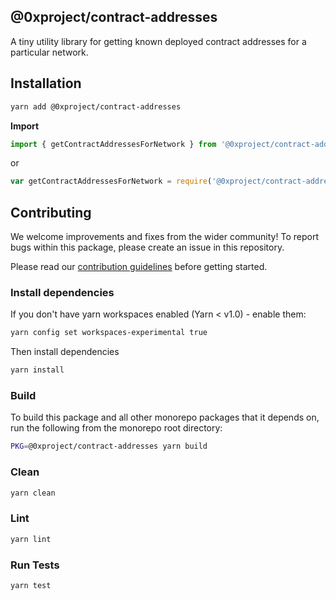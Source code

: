 ## @0xproject/contract-addresses

A tiny utility library for getting known deployed contract addresses for a
particular network.

## Installation

```bash
yarn add @0xproject/contract-addresses
```

**Import**

```typescript
import { getContractAddressesForNetwork } from '@0xproject/contract-addresses';
```

or

```javascript
var getContractAddressesForNetwork = require('@0xproject/contract-addresses').getContractAddressesForNetwork;
```

## Contributing

We welcome improvements and fixes from the wider community! To report bugs within this package, please create an issue in this repository.

Please read our [contribution guidelines](../../CONTRIBUTING.md) before getting started.

### Install dependencies

If you don't have yarn workspaces enabled (Yarn < v1.0) - enable them:

```bash
yarn config set workspaces-experimental true
```

Then install dependencies

```bash
yarn install
```

### Build

To build this package and all other monorepo packages that it depends on, run the following from the monorepo root directory:

```bash
PKG=@0xproject/contract-addresses yarn build
```

### Clean

```bash
yarn clean
```

### Lint

```bash
yarn lint
```

### Run Tests

```bash
yarn test
```
